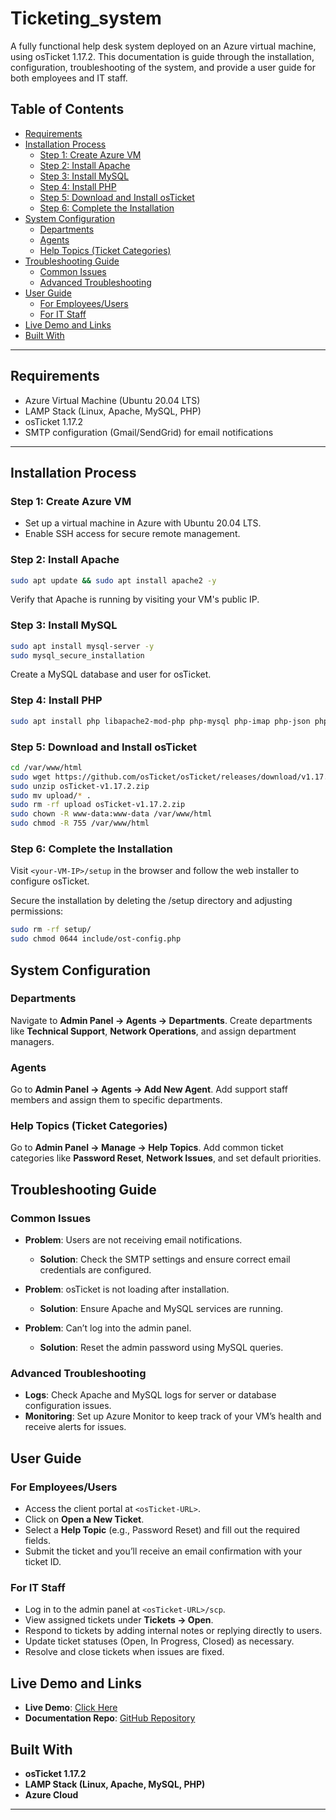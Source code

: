 # Ticketing_system

A fully functional help desk system deployed on an Azure virtual machine, using osTicket 1.17.2. This documentation is guide through the installation, configuration, troubleshooting of the system, and provide a user guide for both employees and IT staff.

## Table of Contents

- [Requirements](#requirements)
- [Installation Process](#installation-process)
  - [Step 1: Create Azure VM](#step-1-create-azure-vm)
  - [Step 2: Install Apache](#step-2-install-apache)
  - [Step 3: Install MySQL](#step-3-install-mysql)
  - [Step 4: Install PHP](#step-4-install-php)
  - [Step 5: Download and Install osTicket](#step-5-download-and-install-osticket)
  - [Step 6: Complete the Installation](#step-6-complete-the-installation)
- [System Configuration](#system-configuration)
  - [Departments](#departments)
  - [Agents](#agents)
  - [Help Topics (Ticket Categories)](#help-topics-ticket-categories)
- [Troubleshooting Guide](#troubleshooting-guide)
  - [Common Issues](#common-issues)
  - [Advanced Troubleshooting](#advanced-troubleshooting)
- [User Guide](#user-guide)
  - [For Employees/Users](#for-employeesusers)
  - [For IT Staff](#for-it-staff)
- [Live Demo and Links](#live-demo-and-links)
- [Built With](#built-with)

---

## Requirements

- Azure Virtual Machine (Ubuntu 20.04 LTS)
- LAMP Stack (Linux, Apache, MySQL, PHP)
- osTicket 1.17.2
- SMTP configuration (Gmail/SendGrid) for email notifications

---

## Installation Process

### Step 1: Create Azure VM
- Set up a virtual machine in Azure with Ubuntu 20.04 LTS.
- Enable SSH access for secure remote management.

### Step 2: Install Apache
```bash
sudo apt update && sudo apt install apache2 -y
```
Verify that Apache is running by visiting your VM's public IP.

### Step 3: Install MySQL
```bash
sudo apt install mysql-server -y
sudo mysql_secure_installation
```
Create a MySQL database and user for osTicket.

### Step 4: Install PHP
```bash
sudo apt install php libapache2-mod-php php-mysql php-imap php-json php-curl php-mbstring php-xml php-gd php-intl -y
```

### Step 5: Download and Install osTicket
```bash
cd /var/www/html
sudo wget https://github.com/osTicket/osTicket/releases/download/v1.17.2/osTicket-v1.17.2.zip
sudo unzip osTicket-v1.17.2.zip
sudo mv upload/* .
sudo rm -rf upload osTicket-v1.17.2.zip
sudo chown -R www-data:www-data /var/www/html
sudo chmod -R 755 /var/www/html
```

### Step 6: Complete the Installation
Visit `<your-VM-IP>/setup` in the browser and follow the web installer to configure osTicket.

Secure the installation by deleting the /setup directory and adjusting permissions:
```bash
sudo rm -rf setup/
sudo chmod 0644 include/ost-config.php
```

## System Configuration

### Departments
Navigate to **Admin Panel → Agents → Departments**.
Create departments like **Technical Support**, **Network Operations**, and assign department managers.

### Agents
Go to **Admin Panel → Agents → Add New Agent**.
Add support staff members and assign them to specific departments.

### Help Topics (Ticket Categories)
Go to **Admin Panel → Manage → Help Topics**.
Add common ticket categories like **Password Reset**, **Network Issues**, and set default priorities.

## Troubleshooting Guide

### Common Issues

- **Problem**: Users are not receiving email notifications.
  - **Solution**: Check the SMTP settings and ensure correct email credentials are configured.

- **Problem**: osTicket is not loading after installation.
  - **Solution**: Ensure Apache and MySQL services are running.

- **Problem**: Can’t log into the admin panel.
  - **Solution**: Reset the admin password using MySQL queries.

### Advanced Troubleshooting

- **Logs**: Check Apache and MySQL logs for server or database configuration issues.
- **Monitoring**: Set up Azure Monitor to keep track of your VM’s health and receive alerts for issues.

## User Guide

### For Employees/Users
- Access the client portal at `<osTicket-URL>`.
- Click on **Open a New Ticket**.
- Select a **Help Topic** (e.g., Password Reset) and fill out the required fields.
- Submit the ticket and you’ll receive an email confirmation with your ticket ID.

### For IT Staff
- Log in to the admin panel at `<osTicket-URL>/scp`.
- View assigned tickets under **Tickets → Open**.
- Respond to tickets by adding internal notes or replying directly to users.
- Update ticket statuses (Open, In Progress, Closed) as necessary.
- Resolve and close tickets when issues are fixed.

## Live Demo and Links
- **Live Demo**: [Click Here](http://52.156.20.186/)
- **Documentation Repo**: [GitHub Repository](https://github.com/chesahkalu/Ticketing_system)

## Built With
- **osTicket 1.17.2**
- **LAMP Stack (Linux, Apache, MySQL, PHP)**
- **Azure Cloud**

---